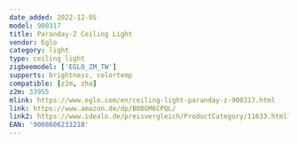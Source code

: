 ```yaml
---
date_added: 2022-12-05
model: 900317
title: Paranday-Z Ceiling Light
vendor: Eglo
category: light
type: ceiling light
zigbeemodel: ['EGLO_ZM_TW']
supports: brightness, colortemp
compatible: [z2m, zha]
z2m: 33955
mlink: https://www.eglo.com/en/ceiling-light-paranday-z-900317.html
link: https://www.amazon.de/dp/B0BGM6CPQL/
link2: https://www.idealo.de/preisvergleich/ProductCategory/11633.html?q=9008606231218
EAN: '9008606231218'
---
```


